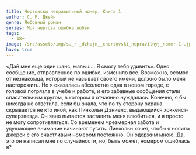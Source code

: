 ```yaml
---
title: Чертовски неправильный номер. Книга 1
author: С. Р. Джейн
genre: Любовный роман
series: Моя чертова ошибка любви
tags:
  - 18+
image: /src/assets/img/s._r._dzhejn__chertovski_nepravilnyj_nomer-1-.jpeg
have: true
---
```

«Дай мне еще один шанс, малыш… Я смогу тебя удивить». Одно сообщение, отправленное по ошибке, изменило все. Возможно, эсэмэс от незнакомца, который не называет своего имени, должно было меня насторожить. Но я оказалась абсолютно одна в новом городе, с головой погрязла в учебе и работе, и его забавные сообщения стали спасательным кругом, в котором я отчаянно нуждалась. Конечно, я бы никогда не ответила, если бы знала, что по ту сторону экрана скрывается не кто иной, как Линкольн Дэниелс, выдающийся хоккеист-суперзвезда. Он явно пытается заставить меня влюбиться, и я просто не могу сопротивляться. Со временем чрезмерная забота и удушающее внимание начинают пугать. Линкольн хочет, чтобы я носила джерси с его счастливым номером постоянно. Он одержим мною. Да, это он написал мне по случайности, но, быть может, номером ошиблась я?
